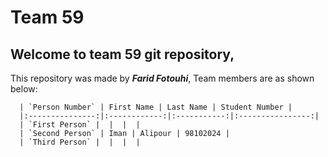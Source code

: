 # Team 59

## Welcome to team 59 git repository,

This repository was made by ***Farid Fotouhi***,
Team members are as shown below:

      | `Person Number` | First Name | Last Name | Student Number |
      |:---------------:|:------------:|:-----------:|:----------------:|
      | `First Person` |  |  |  |
      | `Second Person` | Iman | Alipour | 98102024 |
      | `Third Person` |  |  |  |

